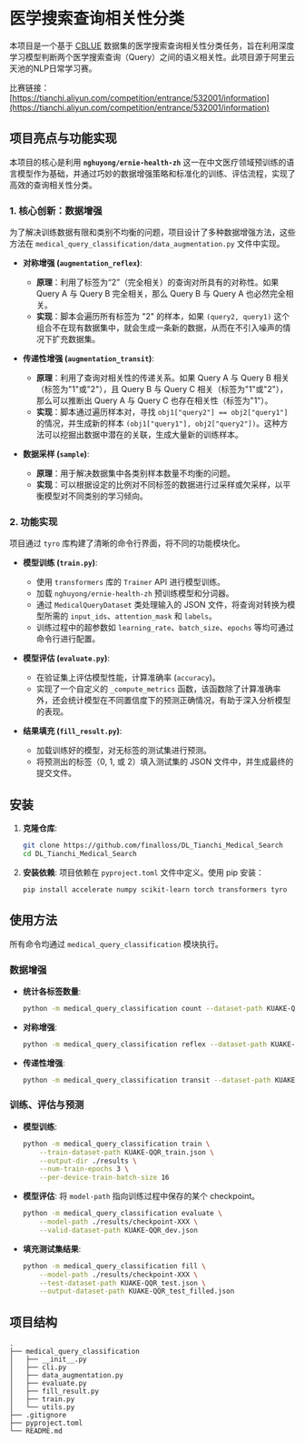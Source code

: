 # 医学搜索查询相关性分类

本项目是一个基于 [CBLUE](https://tianchi.aliyun.com/cblue) 数据集的医学搜索查询相关性分类任务，旨在利用深度学习模型判断两个医学搜索查询（Query）之间的语义相关性。此项目源于阿里云天池的NLP日常学习赛。

比赛链接：[https://tianchi.aliyun.com/competition/entrance/532001/information](https://tianchi.aliyun.com/competition/entrance/532001/information)

## 项目亮点与功能实现

本项目的核心是利用 **`nghuyong/ernie-health-zh`** 这一在中文医疗领域预训练的语言模型作为基础，并通过巧妙的数据增强策略和标准化的训练、评估流程，实现了高效的查询相关性分类。

### 1. 核心创新：数据增强

为了解决训练数据有限和类别不均衡的问题，项目设计了多种数据增强方法，这些方法在 `medical_query_classification/data_augmentation.py` 文件中实现。

* **对称增强 (`augmentation_reflex`)**:
    * **原理**：利用了标签为“2”（完全相关）的查询对所具有的对称性。如果 Query A 与 Query B 完全相关，那么 Query B 与 Query A 也必然完全相关。
    * **实现**：脚本会遍历所有标签为 "2" 的样本，如果 `(query2, query1)` 这个组合不在现有数据集中，就会生成一条新的数据，从而在不引入噪声的情况下扩充数据集。

* **传递性增强 (`augmentation_transit`)**:
    * **原理**：利用了查询对相关性的传递关系。如果 Query A 与 Query B 相关（标签为"1"或"2"），且 Query B 与 Query C 相关（标签为"1"或"2"），那么可以推断出 Query A 与 Query C 也存在相关性（标签为"1"）。
    * **实现**：脚本通过遍历样本对，寻找 `obj1["query2"] == obj2["query1"]` 的情况，并生成新的样本 `(obj1["query1"], obj2["query2"])`。这种方法可以挖掘出数据中潜在的关联，生成大量新的训练样本。

* **数据采样 (`sample`)**:
    * **原理**：用于解决数据集中各类别样本数量不均衡的问题。
    * **实现**：可以根据设定的比例对不同标签的数据进行过采样或欠采样，以平衡模型对不同类别的学习倾向。

### 2. 功能实现

项目通过 `tyro` 库构建了清晰的命令行界面，将不同的功能模块化。

* **模型训练 (`train.py`)**:
    * 使用 `transformers` 库的 `Trainer` API 进行模型训练。
    * 加载 `nghuyong/ernie-health-zh` 预训练模型和分词器。
    * 通过 `MedicalQueryDataset` 类处理输入的 JSON 文件，将查询对转换为模型所需的 `input_ids`、`attention_mask` 和 `labels`。
    * 训练过程中的超参数如 `learning_rate`、`batch_size`、`epochs` 等均可通过命令行进行配置。

* **模型评估 (`evaluate.py`)**:
    * 在验证集上评估模型性能，计算准确率 (`accuracy`)。
    * 实现了一个自定义的 `_compute_metrics` 函数，该函数除了计算准确率外，还会统计模型在不同置信度下的预测正确情况，有助于深入分析模型的表现。

* **结果填充 (`fill_result.py`)**:
    * 加载训练好的模型，对无标签的测试集进行预测。
    * 将预测出的标签（0, 1, 或 2）填入测试集的 JSON 文件中，并生成最终的提交文件。

## 安装

1.  **克隆仓库**:
    ```bash
    git clone https://github.com/finalloss/DL_Tianchi_Medical_Search
    cd DL_Tianchi_Medical_Search
    ```

2.  **安装依赖**:
    项目依赖在 `pyproject.toml` 文件中定义。使用 pip 安装：
    ```bash
    pip install accelerate numpy scikit-learn torch transformers tyro
    ```

## 使用方法

所有命令均通过 `medical_query_classification` 模块执行。

### 数据增强

* **统计各标签数量**:
    ```bash
    python -m medical_query_classification count --dataset-path KUAKE-QQR_train.json
    ```

* **对称增强**:
    ```bash
    python -m medical_query_classification reflex --dataset-path KUAKE-QQR_train.json --output-path KUAKE-QQR_train_reflex.json
    ```

* **传递性增强**:
    ```bash
    python -m medical_query_classification transit --dataset-path KUAKE-QQR_train.json --output-path KUAKE-QQR_train_transit.json
    ```

### 训练、评估与预测

* **模型训练**:
    ```bash
    python -m medical_query_classification train \
        --train-dataset-path KUAKE-QQR_train.json \
        --output-dir ./results \
        --num-train-epochs 3 \
        --per-device-train-batch-size 16
    ```

* **模型评估**:
    将 `model-path` 指向训练过程中保存的某个 checkpoint。
    ```bash
    python -m medical_query_classification evaluate \
        --model-path ./results/checkpoint-XXX \
        --valid-dataset-path KUAKE-QQR_dev.json
    ```

* **填充测试集结果**:
    ```bash
    python -m medical_query_classification fill \
        --model-path ./results/checkpoint-XXX \
        --test-dataset-path KUAKE-QQR_test.json \
        --output-dataset-path KUAKE-QQR_test_filled.json
    ```

## 项目结构

```
.
├── medical_query_classification
│   ├── __init__.py
│   ├── cli.py
│   ├── data_augmentation.py
│   ├── evaluate.py
│   ├── fill_result.py
│   ├── train.py
│   └── utils.py
├── .gitignore
├── pyproject.toml
└── README.md
```

